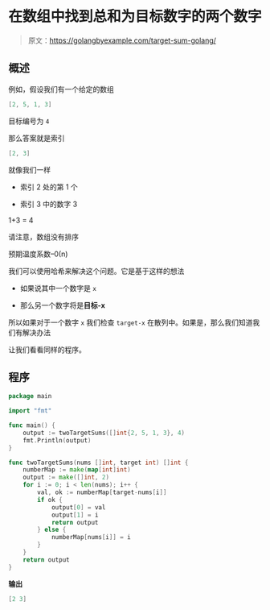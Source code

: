 # 在数组中找到总和为目标数字的两个数字

> 原文：<https://golangbyexample.com/target-sum-golang/>

## **概述**

例如，假设我们有一个给定的数组

```go
[2, 5, 1, 3]
```

目标编号为 `4`

那么答案就是索引

```go
[2, 3]
```

就像我们一样

*   索引 2 处的第 1 个

*   索引 3 中的数字 3

1+3 = 4

请注意，数组没有排序

预期温度系数–0(n)

我们可以使用哈希来解决这个问题。它是基于这样的想法

*   如果说其中一个数字是 `x`

*   那么另一个数字将是**目标-x**

所以如果对于一个数字 `x` 我们检查 `target-x` 在散列中。如果是，那么我们知道我们有解决办法

让我们看看同样的程序。

## **程序**

```go
package main

import "fmt"

func main() {
	output := twoTargetSums([]int{2, 5, 1, 3}, 4)
	fmt.Println(output)
}

func twoTargetSums(nums []int, target int) []int {
	numberMap := make(map[int]int)
	output := make([]int, 2)
	for i := 0; i < len(nums); i++ {
		val, ok := numberMap[target-nums[i]]
		if ok {
			output[0] = val
			output[1] = i
			return output
		} else {
			numberMap[nums[i]] = i
		}
	}
	return output
}
```

**输出**

```go
[2 3]
```